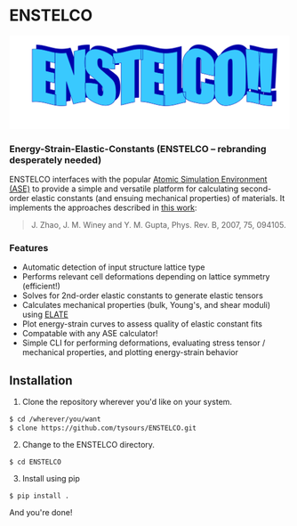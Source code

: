 # ENSTELCO

![Screenshot](design.png)

### Energy-Strain-Elastic-Constants (ENSTELCO – rebranding desperately needed)

ENSTELCO interfaces with the popular [Atomic Simulation Environment (ASE)](https://wiki.fysik.dtu.dk/ase/index.html)
to provide a simple and versatile platform for calculating second-order elastic constants
(and ensuing mechanical properties) of materials. It implements the approaches described in
[this work](https://doi.org/10.1103/PhysRevB.75.094105):

> J. Zhao, J. M. Winey and Y. M. Gupta, Phys. Rev. B, 2007, 75, 094105.

### Features

* Automatic detection of input structure lattice type
* Performs relevant cell deformations depending on lattice symmetry (efficient!)
* Solves for 2nd-order elastic constants to generate elastic tensors
* Calculates mechanical properties (bulk, Young's, and shear moduli) using [ELATE](https://progs.coudert.name/elate)
* Plot energy-strain curves to assess quality of elastic constant fits
* Compatable with any ASE calculator!
* Simple CLI for performing deformations, evaluating stress tensor / mechanical properties, and plotting energy-strain behavior


## Installation

1. Clone the repository wherever you'd like on your system.

```console
$ cd /wherever/you/want
$ clone https://github.com/tysours/ENSTELCO.git
```

2. Change to the ENSTELCO directory.

```console
$ cd ENSTELCO
```

3. Install using pip

```console
$ pip install .
```

And you're done!

